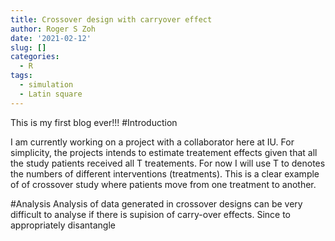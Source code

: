 ```yaml
---
title: Crossover design with carryover effect
author: Roger S Zoh
date: '2021-02-12'
slug: []
categories:
  - R
tags:
  - simulation
  - Latin square
---
```


This is my first blog ever!!!
#Introduction

I am currently working on a project with a collaborator here at IU.
For simplicity, the projects intends to estimate treatement effects given that all the study patients received all T treatements. For now I will use T to denotes the numbers of different interventions (treatments). This is a clear example of of crossover study where patients move from one treatment to another. 

#Analysis
Analysis of data generated in crossover designs can be very difficult to analyse if there is supision of carry-over effects.
Since to appropriately disantangle 